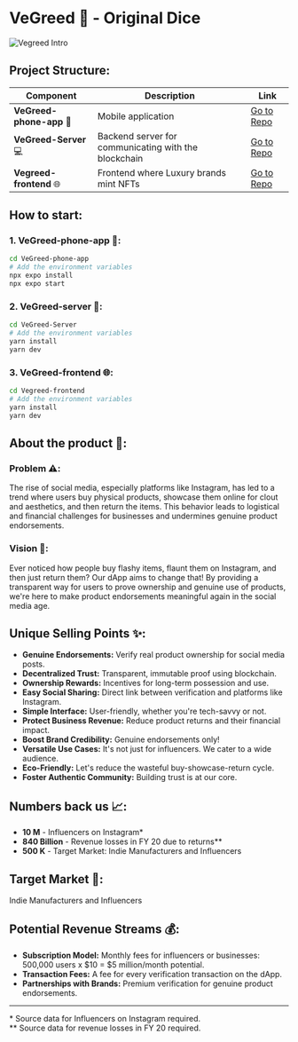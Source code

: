 # VeGreed 🎲 - Original Dice

![Vegreed Intro](https://gtrvjdtwdfnbjeytdjvv.supabase.co/storage/v1/object/public/warp/public/Intro.png)

## Project Structure:

| Component               | Description                                                   | Link |
|-------------------------|---------------------------------------------------------------|------|
| **VeGreed-phone-app** 📱 | Mobile application                                            | [Go to Repo](#) |
| **VeGreed-Server** 💻    | Backend server for communicating with the blockchain          | [Go to Repo](#) |
| **Vegreed-frontend** 🌐  | Frontend where Luxury brands mint NFTs                        | [Go to Repo](#) |

## How to start:

### 1. VeGreed-phone-app 📱:
```bash
cd VeGreed-phone-app
# Add the environment variables
npx expo install
npx expo start
```

### 2. VeGreed-server 💼:
```bash
cd VeGreed-Server
# Add the environment variables
yarn install
yarn dev
```

### 3. VeGreed-frontend 🌐:
```bash
cd Vegreed-frontend
# Add the environment variables
yarn install
yarn dev
```

## About the product 🚀:

### Problem ⚠️:
The rise of social media, especially platforms like Instagram, has led to a trend where users buy physical products, showcase them online for clout and aesthetics, and then return the items. This behavior leads to logistical and financial challenges for businesses and undermines genuine product endorsements.

### Vision 🌟:
Ever noticed how people buy flashy items, flaunt them on Instagram, and then just return them? Our dApp aims to change that! By providing a transparent way for users to prove ownership and genuine use of products, we're here to make product endorsements meaningful again in the social media age.

## Unique Selling Points ✨:
- **Genuine Endorsements:** Verify real product ownership for social media posts.
- **Decentralized Trust:** Transparent, immutable proof using blockchain.
- **Ownership Rewards:** Incentives for long-term possession and use.
- **Easy Social Sharing:** Direct link between verification and platforms like Instagram.
- **Simple Interface:** User-friendly, whether you're tech-savvy or not.
- **Protect Business Revenue:** Reduce product returns and their financial impact.
- **Boost Brand Credibility:** Genuine endorsements only!
- **Versatile Use Cases:** It's not just for influencers. We cater to a wide audience.
- **Eco-Friendly:** Let's reduce the wasteful buy-showcase-return cycle.
- **Foster Authentic Community:** Building trust is at our core.

## Numbers back us 📈:
- **10 M** - Influencers on Instagram*
- **840 Billion** - Revenue losses in FY 20 due to returns**
- **500 K** - Target Market: Indie Manufacturers and Influencers

## Target Market 🎯:
Indie Manufacturers and Influencers

## Potential Revenue Streams 💰:
- **Subscription Model:** Monthly fees for influencers or businesses: 500,000 users x $10 = $5 million/month potential.
- **Transaction Fees:** A fee for every verification transaction on the dApp.
- **Partnerships with Brands:** Premium verification for genuine product endorsements.

---

\* Source data for Influencers on Instagram required.  
\** Source data for revenue losses in FY 20 required.  